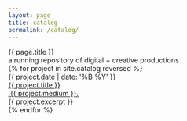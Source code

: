 ```yaml
---
layout: page
title: catalog
permalink: /catalog/
---
```


<div class="box-page-title">
	<div class="box-page-title__text">{{ page.title }}</div>
</div>
<div class="crwns-wrapper clear">
	<div class="row martop-catalog clear">
		<div class="box-hero__text--subtext">a running repository of digital + creative productions</div>
	</div>
	<div class="separator"></div>
	<!-- #Work 1 -->
	{% for project in site.catalog reversed %}
	<div class="row martop-catalog clear">
		<div class="box-hero box-hero-v2">
			<div class="box-hero__text--date box-hero__text--date-v2">{{ project.date | date: '%B %Y' }}</div>
			<div class="box-hero__text--title box-hero__text--title-v2 brand-link secondary-link">
				<a href="/">{{ project.title }}</a></div>
			<div class="box-hero__text--category sub-link sub-link-v2"><a href="/">.{{ project.medium }}.</a></div>
			<div class="box-hero__text--content box-hero__text--content-v2">{{ project.excerpt }}</div>
		</div>
	</div>
	{% endfor %}
</div>